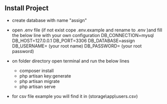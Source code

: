 
## Install Project

- create database with name "assign"
- open .env file (if not exist cope .env.example and rename to .env )and fill the below line with your own configuration 
    DB_CONNECTION=mysql
    DB_HOST=127.0.0.1
    DB_PORT=3306
    DB_DATABASE=assign
    DB_USERNAME= (your root name)
    DB_PASSWORD= (your root password)

- on folder directory open terminal and run the below lines
    - composer install
    - php artisan key:generate
    - php artisan migrate
    - php artisan serve

- for csv file example you will find it in (storage\app\users.csv)
